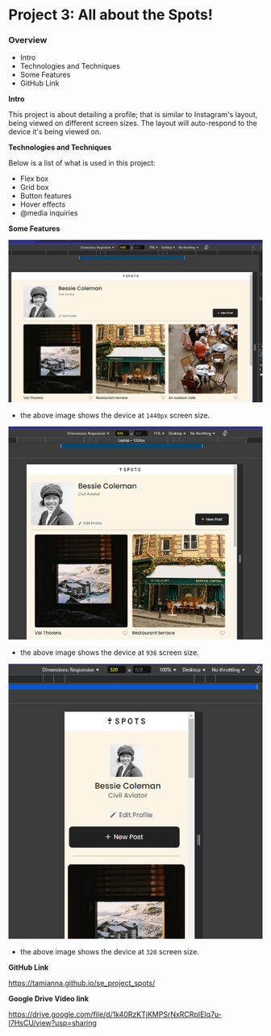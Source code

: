 # Project 3: All about the Spots!

### Overview

- Intro
- Technologies and Techniques
- Some Features
- GitHub Link

**Intro**

This project is about
detailing a profile; that is similar to Instagram's layout, being viewed on different screen sizes. The layout will auto-respond to the device it's being viewed on.

**Technologies and Techniques**

Below is a list of what is used in this project:

- Flex box
- Grid box
- Button features
- Hover effects
- @media inquiries

**Some Features**

![1440](./images/image.png)

- the above image shows the device at `1440px` screen size.

![936](./images/image-1.png)

- the above image shows the device at `936` screen size.

![320](./images/image-3.png)

- the above image shows the device at `320` screen size.

**GitHub Link**

https://tamianna.github.io/se_project_spots/

**Google Drive Video link**

https://drive.google.com/file/d/1k40RzKTjKMPSrNxRCRpIEIq7u-I7HsCU/view?usp=sharing
